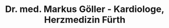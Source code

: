 ---
title: "Dr. med. Markus Göller - Kardiologe, Herzmedizin Fürth"
url: /fuerth/dr-med-markus-goeller-kardiologe-herzmedizin-fuerth/
shop: Sanitätshaus
---